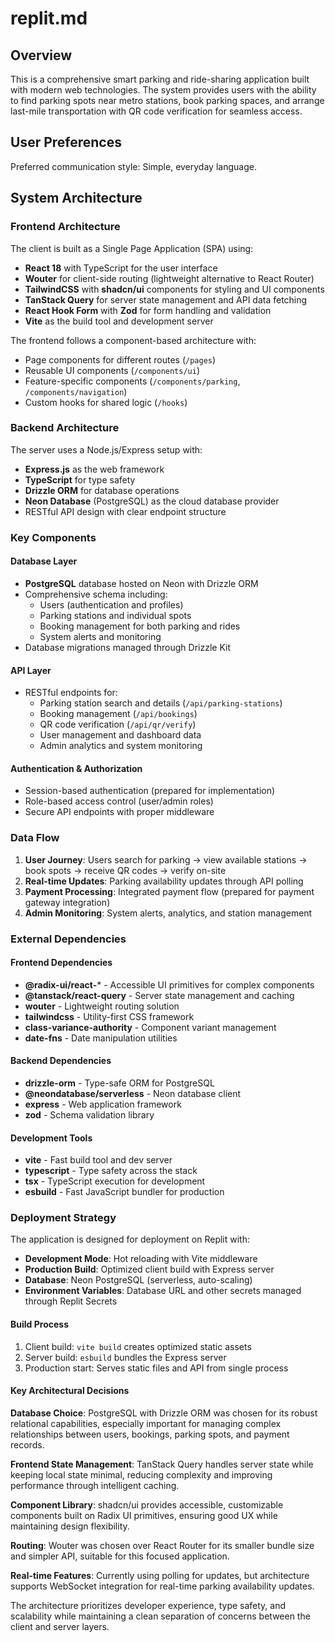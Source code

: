 # replit.md

## Overview

This is a comprehensive smart parking and ride-sharing application built with modern web technologies. The system provides users with the ability to find parking spots near metro stations, book parking spaces, and arrange last-mile transportation with QR code verification for seamless access.

## User Preferences

Preferred communication style: Simple, everyday language.

## System Architecture

### Frontend Architecture
The client is built as a Single Page Application (SPA) using:
- **React 18** with TypeScript for the user interface
- **Wouter** for client-side routing (lightweight alternative to React Router)
- **TailwindCSS** with **shadcn/ui** components for styling and UI components
- **TanStack Query** for server state management and API data fetching
- **React Hook Form** with **Zod** for form handling and validation
- **Vite** as the build tool and development server

The frontend follows a component-based architecture with:
- Page components for different routes (`/pages`)
- Reusable UI components (`/components/ui`)
- Feature-specific components (`/components/parking`, `/components/navigation`)
- Custom hooks for shared logic (`/hooks`)

### Backend Architecture
The server uses a Node.js/Express setup with:
- **Express.js** as the web framework
- **TypeScript** for type safety
- **Drizzle ORM** for database operations
- **Neon Database** (PostgreSQL) as the cloud database provider
- RESTful API design with clear endpoint structure

### Key Components

#### Database Layer
- **PostgreSQL** database hosted on Neon with Drizzle ORM
- Comprehensive schema including:
  - Users (authentication and profiles)
  - Parking stations and individual spots
  - Booking management for both parking and rides
  - System alerts and monitoring
- Database migrations managed through Drizzle Kit

#### API Layer
- RESTful endpoints for:
  - Parking station search and details (`/api/parking-stations`)
  - Booking management (`/api/bookings`)
  - QR code verification (`/api/qr/verify`)
  - User management and dashboard data
  - Admin analytics and system monitoring

#### Authentication & Authorization
- Session-based authentication (prepared for implementation)
- Role-based access control (user/admin roles)
- Secure API endpoints with proper middleware

### Data Flow

1. **User Journey**: Users search for parking → view available stations → book spots → receive QR codes → verify on-site
2. **Real-time Updates**: Parking availability updates through API polling
3. **Payment Processing**: Integrated payment flow (prepared for payment gateway integration)
4. **Admin Monitoring**: System alerts, analytics, and station management

### External Dependencies

#### Frontend Dependencies
- **@radix-ui/react-*** - Accessible UI primitives for complex components
- **@tanstack/react-query** - Server state management and caching
- **wouter** - Lightweight routing solution
- **tailwindcss** - Utility-first CSS framework
- **class-variance-authority** - Component variant management
- **date-fns** - Date manipulation utilities

#### Backend Dependencies
- **drizzle-orm** - Type-safe ORM for PostgreSQL
- **@neondatabase/serverless** - Neon database client
- **express** - Web application framework
- **zod** - Schema validation library

#### Development Tools
- **vite** - Fast build tool and dev server
- **typescript** - Type safety across the stack
- **tsx** - TypeScript execution for development
- **esbuild** - Fast JavaScript bundler for production

### Deployment Strategy

The application is designed for deployment on Replit with:
- **Development Mode**: Hot reloading with Vite middleware
- **Production Build**: Optimized client build with Express server
- **Database**: Neon PostgreSQL (serverless, auto-scaling)
- **Environment Variables**: Database URL and other secrets managed through Replit Secrets

#### Build Process
1. Client build: `vite build` creates optimized static assets
2. Server build: `esbuild` bundles the Express server
3. Production start: Serves static files and API from single process

#### Key Architectural Decisions

**Database Choice**: PostgreSQL with Drizzle ORM was chosen for its robust relational capabilities, especially important for managing complex relationships between users, bookings, parking spots, and payment records.

**Frontend State Management**: TanStack Query handles server state while keeping local state minimal, reducing complexity and improving performance through intelligent caching.

**Component Library**: shadcn/ui provides accessible, customizable components built on Radix UI primitives, ensuring good UX while maintaining design flexibility.

**Routing**: Wouter was chosen over React Router for its smaller bundle size and simpler API, suitable for this focused application.

**Real-time Features**: Currently using polling for updates, but architecture supports WebSocket integration for real-time parking availability updates.

The architecture prioritizes developer experience, type safety, and scalability while maintaining a clean separation of concerns between the client and server layers.